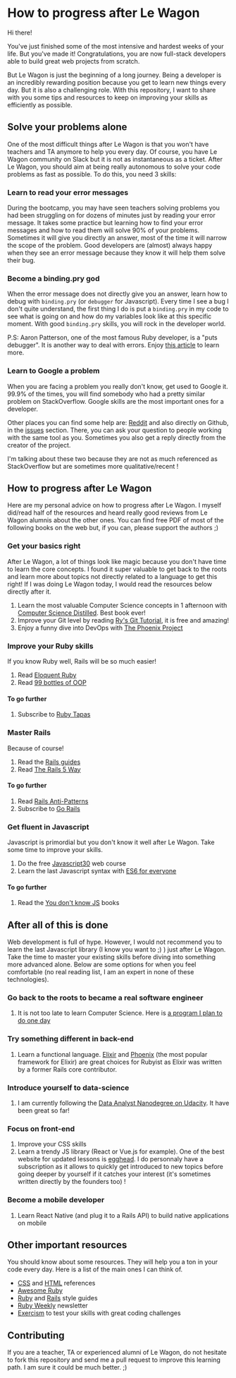 # How to progress after Le Wagon

Hi there!

You've just finished some of the most intensive and hardest weeks of your life.
But you've made it! Congratulations, you are now full-stack developers able to
build great web projects from scratch.

But Le Wagon is just the beginning of a long journey. Being a developer is an
incredibly rewarding position because you get to learn new things every day. But
it is also a challenging role. With this repository, I want to share with you
some tips and resources to keep on improving your skills as efficiently as
possible.

## Solve your problems alone

One of the most difficult things after Le Wagon is that you won't have teachers
and TA anymore to help you every day. Of course, you have Le Wagon community on
Slack but it is not as instantaneous as a ticket. After Le Wagon, you should aim
at being really autonomous to solve your code problems as fast as possible. To
do this, you need 3 skills:

### Learn to read your error messages

During the bootcamp, you may have seen teachers solving problems you had been
struggling on for dozens of minutes just by reading your error message. It takes
some practice but learning how to find your error messages and how to read them
will solve 90% of your problems. Sometimes it will give you directly an answer,
most of the time it will narrow the scope of the problem. Good developers are
(almost) always happy when they see an error message because they know it will
help them solve their bug.

### Become a binding.pry god

When the error message does not directly give you an answer, learn how to debug
with `binding.pry` (or `debugger` for Javascript). Every time I see a bug I
don't quite understand, the first thing I do is put a `binding.pry` in my code
to see what is going on and how do my variables look like at this specific
moment. With good `binding.pry` skills, you will rock in the developer world.

P.S: Aaron Patterson, one of the most famous Ruby developer, is a "puts
debugger". It is another way to deal with errors. Enjoy
[this article](https://tenderlovemaking.com/2016/02/05/i-am-a-puts-debuggerer.html)
to learn more.

### Learn to Google a problem

When you are facing a problem you really don't know, get used to Google it.
99.9% of the times, you will find somebody who had a pretty similar problem on
StackOverflow. Google skills are the most important ones for a developer.

Other places you can find some help are: [Reddit](https://www.reddit.com/r/rails/)
and also directly on Github, in the [issues](https://github.com/rails/rails/issues)
section. There, you can ask your question to people working with the same tool
as you. Sometimes you also get a reply directly from the creator of the project.

I'm talking about these two because they are not as much referenced as
StackOverflow but are sometimes more qualitative/recent !

## How to progress after Le Wagon

Here are my personal advice on how to progress after Le Wagon. I myself did/read
half of the resources and heard really good reviews from Le Wagon alumnis about
the other ones. You can find free PDF of most of the following books on the web
but, if you can, please support the authors ;)

### Get your basics right

After Le Wagon, a lot of things look like magic because you don't have time to
learn the core concepts. I found it super valuable to get back to the roots and
learn more about topics not directly related to a language to get this right! If
I was doing Le Wagon today, I would read the resources below directly after it.

1. Learn the most valuable Computer Science concepts in 1 afternoon with
   [Computer Science Distilled](https://leanpub.com/computer-science-distilled).
   Best book ever!
2. Improve your Git level by reading
   [Ry's Git Tutorial](https://www.amazon.com/Rys-Git-Tutorial-Ryan-Hodson-ebook/dp/B00QFIA5OC),
   it is free and amazing!
3. Enjoy a funny dive into DevOps with
   [The Phoenix Project](https://www.amazon.com/Phoenix-Project-DevOps-Helping-Business/dp/0988262592)

### Improve your Ruby skills

If you know Ruby well, Rails will be so much easier!

1. Read [Eloquent Ruby](http://eloquentruby.com/)
2. Read [99 bottles of OOP](https://www.sandimetz.com/99bottles/)

#### To go further

1. Subscribe to [Ruby Tapas](https://www.rubytapas.com/)

### Master Rails

Because of course!

1. Read the [Rails guides](http://guides.rubyonrails.org/)
2. Read [The Rails 5 Way](https://leanpub.com/tr5w)

#### To go further

1. Read
   [Rails Anti-Patterns](https://www.amazon.com/Rails-AntiPatterns-Refactoring-Addison-Wesley-Professional/dp/0321604814)
2. Subscribe to [Go Rails](https://gorails.com)

### Get fluent in Javascript

Javascript is primordial but you don't know it well after Le Wagon. Take some
time to improve your skills.

1. Do the free [Javascript30](https://javascript30.com/) web course
2. Learn the last Javascript syntax with [ES6 for everyone](https://es6.io/)

#### To go further

1. Read the [You don't know JS](https://github.com/getify/You-Dont-Know-JS)
   books

## After all of this is done

Web development is full of hype. However, I would not recommend you to learn the
last Javascript library (I know you want to ;) ) just after Le Wagon. Take the
time to master your existing skills before diving into something more advanced
alone. Below are some options for when you feel comfortable (no real reading
list, I am an expert in none of these technologies).

### Go back to the roots to became a real software engineer

1. It is not too late to learn Computer Science. Here is
   [a program I plan to do one day](https://teachyourselfcs.com/)

### Try something different in back-end

1. Learn a functional language. [Elixir](http://elixir-lang.github.io/) and
   [Phoenix](http://phoenixframework.org/) (the most popular framework for
   Elixir) are great choices for Rubyist as Elixir was written by a former
   Rails core contributor.

### Introduce yourself to data-science

1. I am currently following the
   [Data Analyst Nanodegree on Udacity](https://www.udacity.com/course/data-analyst-nanodegree--nd002).
   It have been great so far!

### Focus on front-end

1. Improve your CSS skills
2. Learn a trendy JS library (React or Vue.js for example). One of the best
   website for updated lessons is [egghead](https://egghead.io/). I do personnaly
   have a subscription as it allows to quickly get introduced to new topics before
   going deeper by yourself if it catches your interest (it's sometimes written
   directly by the founders too) !

### Become a mobile developer

1. Learn React Native (and plug it to a Rails API) to build native applications
   on mobile

## Other important resources

You should know about some resources. They will help you a ton in your code
every day. Here is a list of the main ones I can think of.

* [CSS](http://cssreference.io/) and [HTML](http://htmlreference.io/) references
* [Awesome Ruby](https://github.com/markets/awesome-ruby)
* [Ruby](https://github.com/bbatsov/ruby-style-guide) and
  [Rails](https://github.com/bbatsov/rails-style-guide/) style guides
* [Ruby Weekly](http://rubyweekly.com/) newsletter
* [Exercism](http://exercism.io/) to test your skills with great coding
  challenges

## Contributing

If you are a teacher, TA or experienced alumni of Le Wagon, do not hesitate to
fork this repository and send me a pull request to improve this learning path. I
am sure it could be much better. ;)

